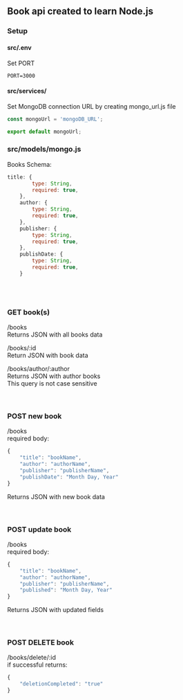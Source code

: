 ## Book api created to learn Node.js

### Setup
#### src/.env
Set PORT
```env
PORT=3000
```

#### src/services/
Set MongoDB connection URL by creating mongo_url.js file
```js
const mongoUrl = 'mongoDB_URL';

export default mongoUrl;
```

### src/models/mongo.js
Books Schema:
```js
title: {
        type: String,
        required: true,
    },
    author: {
        type: String,
        required: true,
    },
    publisher: {
        type: String,
        required: true,
    },
    publishDate: {
        type: String,
        required: true,
    }
```

<br />
<br />

### GET book(s)
/books <br />
Returns JSON with all books data <br />

/books/:id <br />
Return JSON with book data <br />

/books/author/:author <br />
Returns JSON with author books <br />
This query is not case sensitive <br />
<br />
<br />

### POST new book
/books <br />
required body:
```js
{
    "title": "bookName",
    "author": "authorName",
    "publisher": "publisherName",
    "publishDate": "Month Day, Year"
}
```
Returns JSON with new book data <br />
<br />
<br />

### POST update book
/books <br />
required body:
```js
{
    "title": "bookName",
    "author": "authorName",
    "publisher": "publisherName",
    "published": "Month Day, Year"
}
```
Returns JSON with updated fields <br />
<br />
<br />

### POST DELETE book
/books/delete/:id <br />
if successful returns: <br />
```js
{
    "deletionCompleted": "true"
}
```
